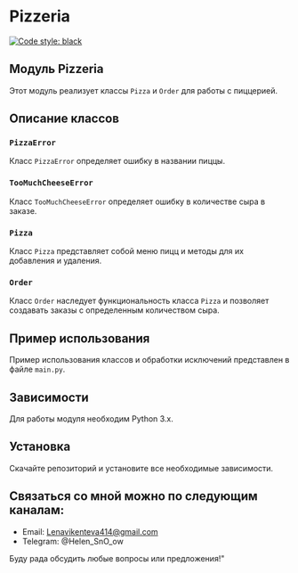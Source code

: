 # Pizzeria

[![Code style: black](https://img.shields.io/badge/code%20style-black-000000.svg)](https://github.com/psf/black)

## Модуль Pizzeria

Этот модуль реализует классы `Pizza` и `Order` для работы с пиццерией. 

## Описание классов

### `PizzaError`
Класс `PizzaError` определяет ошибку в названии пиццы.

### `TooMuchCheeseError`
Класс `TooMuchCheeseError` определяет ошибку в количестве сыра в заказе.

### `Pizza`
Класс `Pizza` представляет собой меню пицц и методы для их добавления и удаления.

### `Order`
Класс `Order` наследует функциональность класса `Pizza` и позволяет создавать заказы с определенным количеством сыра.

## Пример использования

Пример использования классов и обработки исключений представлен в файле `main.py`. 

## Зависимости

Для работы модуля необходим Python 3.x.

## Установка

Скачайте репозиторий и установите все необходимые зависимости.


## Связаться со мной можно по следующим каналам:

- Email: Lenavikenteva414@gmail.com
- Telegram: @Helen_SnO_ow


Буду рада обсудить любые вопросы или предложения!"



